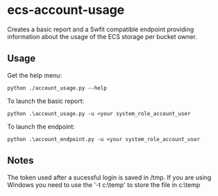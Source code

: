 # ecs-account-usage
Creates a basic report and a Swfit compatible endpoint providing information about the usage of the ECS storage per bucket owner.

## Usage

Get the help menu:

```python ./account_usage.py --help```

To launch the basic report:

 ```python .\account_usage.py -u <your system_role_account_user```

 To launch the endpoint:

 ```python .\account_endpoint.py -u <your system_role_account_user```

 ## Notes

 The token used after a sucessful login is saved in /tmp.  If you are using Windows you need to use the '-t c:\temp' to store the file in c:\temp


